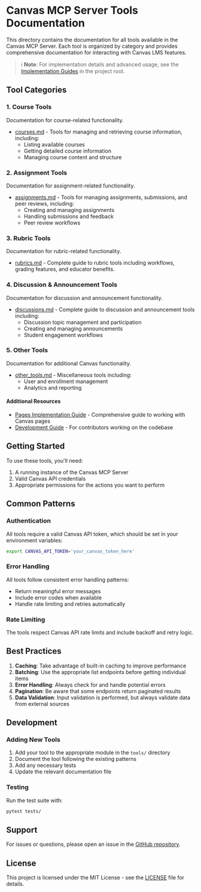 # Canvas MCP Server Tools Documentation

This directory contains the documentation for all tools available in the Canvas MCP Server. Each tool is organized by category and provides comprehensive documentation for interacting with Canvas LMS features.

> ℹ️ **Note**: For implementation details and advanced usage, see the [Implementation Guides](..) in the project root.

## Tool Categories

### 1. Course Tools
Documentation for course-related functionality.

- [courses.md](courses.md) - Tools for managing and retrieving course information, including:
  - Listing available courses
  - Getting detailed course information
  - Managing course content and structure

### 2. Assignment Tools
Documentation for assignment-related functionality.

- [assignments.md](assignments.md) - Tools for managing assignments, submissions, and peer reviews, including:
  - Creating and managing assignments
  - Handling submissions and feedback
  - Peer review workflows

### 3. Rubric Tools
Documentation for rubric-related functionality.

- [rubrics.md](rubrics.md) - Complete guide to rubric tools including workflows, grading features, and educator benefits.

### 4. Discussion & Announcement Tools
Documentation for discussion and announcement functionality.

- [discussions.md](discussions.md) - Complete guide to discussion and announcement tools including:
  - Discussion topic management and participation
  - Creating and managing announcements
  - Student engagement workflows

### 5. Other Tools
Documentation for additional Canvas functionality.

- [other_tools.md](other_tools.md) - Miscellaneous tools including:
  - User and enrollment management
  - Analytics and reporting

#### Additional Resources
- [Pages Implementation Guide](../PAGES_IMPLEMENTATION.md) - Comprehensive guide to working with Canvas pages
- [Development Guide](../CLAUDE.md) - For contributors working on the codebase

## Getting Started

To use these tools, you'll need:

1. A running instance of the Canvas MCP Server
2. Valid Canvas API credentials
3. Appropriate permissions for the actions you want to perform

## Common Patterns

### Authentication
All tools require a valid Canvas API token, which should be set in your environment variables:

```bash
export CANVAS_API_TOKEN='your_canvas_token_here'
```

### Error Handling
All tools follow consistent error handling patterns:
- Return meaningful error messages
- Include error codes when available
- Handle rate limiting and retries automatically

### Rate Limiting
The tools respect Canvas API rate limits and include backoff and retry logic.

## Best Practices

1. **Caching**: Take advantage of built-in caching to improve performance
2. **Batching**: Use the appropriate list endpoints before getting individual items
3. **Error Handling**: Always check for and handle potential errors
4. **Pagination**: Be aware that some endpoints return paginated results
5. **Data Validation**: Input validation is performed, but always validate data from external sources

## Development

### Adding New Tools
1. Add your tool to the appropriate module in the `tools/` directory
2. Document the tool following the existing patterns
3. Add any necessary tests
4. Update the relevant documentation file

### Testing
Run the test suite with:

```bash
pytest tests/
```

## Support

For issues or questions, please open an issue in the [GitHub repository](https://github.com/vishalsachdev/canvas-mcp).

## License

This project is licensed under the MIT License - see the [LICENSE](LICENSE) file for details.
